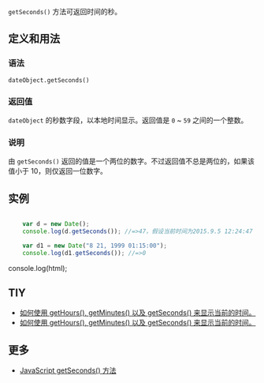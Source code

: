 `getSeconds()` 方法可返回时间的秒。

## 定义和用法

### 语法

`dateObject.getSeconds()`

### 返回值

`dateObject` 的秒数字段，以本地时间显示。返回值是 `0` ~ `59` 之间的一个整数。

### 说明

由 `getSeconds()` 返回的值是一个两位的数字。不过返回值不总是两位的，如果该值小于 10，则仅返回一位数字。

## 实例

``` javascript

    var d = new Date();
    console.log(d.getSeconds()); //=>47，假设当前时间为2015.9.5 12:24:47

    var d1 = new Date("8 21, 1999 01:15:00");
    console.log(d1.getSeconds()); //=>0

```

console.log(html);

## TIY

*   [如何使用 getHours(), getMinutes() 以及 getSeconds() 来显示当前的时间。](http://www.w3school.com.cn/tiy/t.asp?f=jseg_datetime)
*   [如何使用 getHours(), getMinutes() 以及 getSeconds() 来显示当前的时间。](http://www.w3school.com.cn/tiy/t.asp?f=jseg_datetime2)

## 更多

*   [JavaScript getSeconds() 方法](http://www.w3school.com.cn/jsref/jsref_getSeconds.asp)